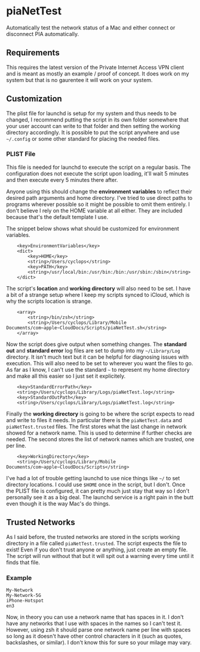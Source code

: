 # piaNetTest
Automatically test the network status of a Mac and either connect or disconnect PIA automatically.

## Requirements

This requires the latest version of the Private Internet Access VPN client and is meant as mostly an example / proof of concept.  It does work on my system but that is no gaurentee it will work on your system.

## Customization

The plist file for launchd is setup for my system and thus needs to be changed, I recommend putting the script in its own folder somewhere that your user account can write to that folder and then setting the working directory accordingly.  It is possible to put the script anywhere and use `~/.config` or some other standard for placing the needed files.

### PLIST File

This file is needed for launchd to execute the script on a regular basis.  The configuration does not execute the script upon loading, it'll wait 5 minutes and then execute every 5 minutes there after.

Anyone using this should change the **environment variables** to reflect their desired path arguments and home directory.  I've tried to use direct paths to programs wherever possible so it might be possible to omit them entirely.  I don't believe I rely on the HOME variable at all either.  They are included because that's the default template I use.

The snippet below shows what should be customized for environment variables.
```
	<key>EnvironmentVariables</key>
	<dict>
		<key>HOME</key>
		<string>/Users/cyclops</string>
		<key>PATH</key>
		<string>/usr/local/bin:/usr/bin:/bin:/usr/sbin:/sbin</string>
	</dict>
 ```

The script's **location** and **working directory** will also need to be set.  I have a bit of a strange setup where I keep my scripts synced to iCloud, which is why the scripts location is strange.
```
	<array>
		<string>/bin/zsh</string>
		<string>/Users/cyclops/Library/Mobile Documents/com~apple~CloudDocs/Scripts/piaNetTest.sh</string>
	</array>
```

Now the script does give output when something changes.  The **standard out** and **standard error** log files are set to dump into my `~/Library/Log` directory.  It isn't much text but it can be helpful for diagnosing issues with execution.  This will also need to be set to wherever you want the files to go.  As far as I know, I can't use the standard `~` to represent my home directory and make all this easier so I just set it explicitely.
```
	<key>StandardErrorPath</key>
	<string>/Users/cyclops/Library/Logs/piaNetTest.log</string>
	<key>StandardOutPath</key>
	<string>/Users/cyclops/Library/Logs/piaNetTest.log</string>
```

Finally the **working directory** is going to be where the script expects to read and write to files it needs.  In particular there is the `piaNetTest.data` and `piaNetTest.trusted` files.  The first stores what the last change in network showed for a network name.  This is used to determine if further checks are needed.  The second stores the list of network names which are trusted, one per line.
```
	<key>WorkingDirectory</key>
	<string>/Users/cyclops/Library/Mobile Documents/com~apple~CloudDocs/Scripts</string>
```

I've had a lot of trouble getting launchd to use nice things like `~/` to set directory locations.  I could use `$HOME` once in the script, but I don't.  Once the PLIST file is configured, it can pretty much just stay that way so I don't personally see it as a big deal.  The launchd service is a right pain in the butt even though it is the way Mac's do things.

## Trusted Networks

As I said before, the trusted networks are stored in the scripts working directory in a file called `piaNetTest.trusted`.  The script expects the file to exist!  Even if you don't trust anyone or anything, just create an empty file.  The script will run without that but it will spit out a warning every time until it finds that file.

### Example
```
My-Network
My-Network-5G
iPhone-Hotspot
en3
```

Now, in theory you can use a network name that has spaces in it.  I don't have any networks that I use with spaces in the names so I can't test it.  However, using zsh it should parse one network name per line with spaces so long as it doesn't have other control characters in it (such as quotes, backslashes, or similar).  I don't know this for sure so your milage may vary.
